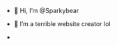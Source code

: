 - 👋 Hi, I’m @Sparkybear
- 👀 I’m a terrible website creator lol

- 


<!---
Sparkybear/Sparkybear is a ✨ special ✨ repository because its `README.md` (this file) appears on your GitHub profile.
You can click the Preview link to take a look at your changes.
--->
